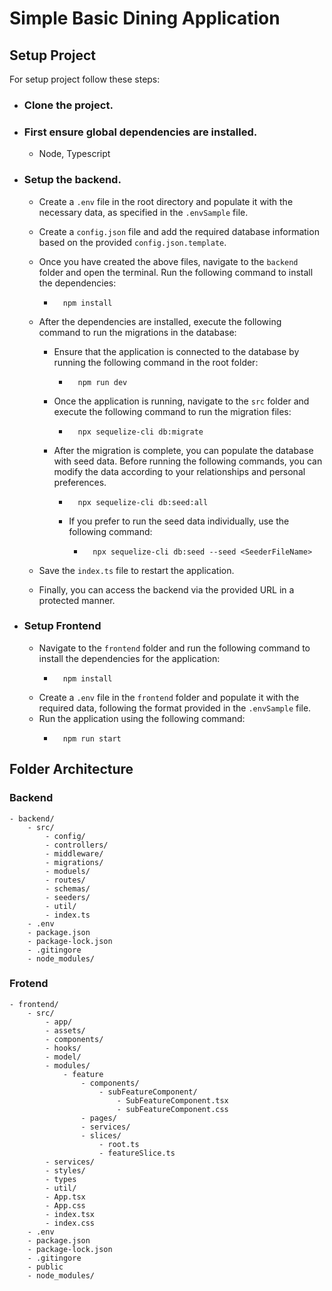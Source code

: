 # Simple Basic Dining Application

## Setup Project

For setup project follow these steps:

- ### Clone the project.
- ### First ensure global dependencies are installed.
  - Node, Typescript
- ### Setup the backend.

  - Create a `.env` file in the root directory and populate it with the necessary data, as specified in the `.envSample` file.
  - Create a `config.json` file and add the required database information based on the provided `config.json.template`.
  - Once you have created the above files, navigate to the `backend` folder and open the terminal. Run the following command to install the dependencies:
    -       npm install
  - After the dependencies are installed, execute the following command to run the migrations in the database:

    - Ensure that the application is connected to the database by running the following command in the root folder:
      -       npm run dev
    - Once the application is running, navigate to the `src` folder and execute the following command to run the migration files:
      -       npx sequelize-cli db:migrate
    - After the migration is complete, you can populate the database with seed data. Before running the following commands, you can modify the data according to your relationships and personal preferences.

      -       npx sequelize-cli db:seed:all

      - If you prefer to run the seed data individually, use the following command:
        -       npx sequelize-cli db:seed --seed <SeederFileName>

  - Save the `index.ts` file to restart the application.
  - Finally, you can access the backend via the provided URL in a protected manner.

- ### Setup Frontend
  - Navigate to the `frontend` folder and run the following command to install the dependencies for the application:
    -       npm install
  - Create a `.env` file in the `frontend` folder and populate it with the required data, following the format provided in the `.envSample` file.
  - Run the application using the following command:
    -       npm run start

## Folder Architecture

### Backend

    - backend/
        - src/
            - config/
            - controllers/
            - middleware/
            - migrations/
            - moduels/
            - routes/
            - schemas/
            - seeders/
            - util/
            - index.ts
        - .env
        - package.json
        - package-lock.json
        - .gitingore
        - node_modules/

### Frotend

    - frontend/
        - src/
            - app/
            - assets/
            - components/
            - hooks/
            - model/
            - modules/
                - feature
                    - components/
                        - subFeatureComponent/
                            - SubFeatureComponent.tsx
                            - subFeatureComponent.css
                    - pages/
                    - services/
                    - slices/
                        - root.ts
                        - featureSlice.ts
            - services/
            - styles/
            - types
            - util/
            - App.tsx
            - App.css
            - index.tsx
            - index.css
        - .env
        - package.json
        - package-lock.json
        - .gitingore
        - public
        - node_modules/
